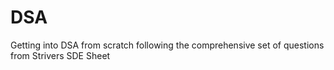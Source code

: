 # DSA
Getting into DSA from scratch following the comprehensive set of questions from Strivers SDE Sheet

